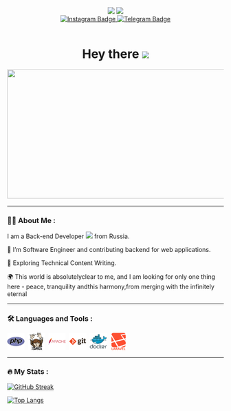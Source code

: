 <div id="header" align="center">
  
  <img src="https://media.giphy.com/media/RbDKaczqWovIugyJmW/giphy.gif" width="200"/>
  <img src="https://media.giphy.com/media/JqDcpPX8vWahUny0pE/giphy.gif" width="200"/>
  
  <div id="badges">
  <a href="https://www.instagram.com/danoxv_/">
    <img src="https://img.shields.io/badge/Instagram-red?style=for-the-badge&logo=instagram&logoColor=white" alt="Instagram Badge"/>
  </a>
  <a href="https://t.me/Danoxv">
     <img src="https://img.shields.io/badge/Telegram-blue?style=for-the-badge&logo=telegram&logoColor=blue" alt="Telegram Badge"/>
  </a>
</div>

  <img src="https://komarev.com/ghpvc/?username=Danoxv&style=flat-square&color=blue" alt=""/>
 <h1>
  Hey there
  <img src="https://media.giphy.com/media/hvRJCLFzcasrR4ia7z/giphy.gif" width="30px"/>
</h1>
</div>
<div align="center">
  <img src="https://media.giphy.com/media/dWesBcTLavkZuG35MI/giphy.gif" width="600" height="300"/>
</div>

---

 ### :man_technologist: About Me :
 
 I am a Back-end Developer <img src="https://media.giphy.com/media/WUlplcMpOCEmTGBtBW/giphy.gif" width="30"> from Russia.
 
🔭 I’m  Software Engineer and contributing  backend for web applications.

🌱 Exploring Technical Content Writing.

🌍 This world is absolutelyclear to me, and I am looking for only one thing here - peace,
tranquility andthis harmony,from merging with the infinitely eternal

---

### :hammer_and_wrench: Languages and Tools :
<div>
  <img src="https://github.com/devicons/devicon/blob/master/icons/php/php-original.svg" title="PHP" alt="php" width="40" height="40"/>&nbsp;
  <img src="https://github.com/devicons/devicon/blob/master/icons/composer/composer-original.svg" title="Composer" alt="Composer" width="40" height="40"/>&nbsp;
  <img src="https://github.com/devicons/devicon/blob/master/icons/apache/apache-original-wordmark.svg" alt="Apache" width="40" height="40"/>&nbsp;
 <img src="https://github.com/devicons/devicon/blob/master/icons/git/git-original-wordmark.svg" title="Git" alt="Git" width="40" height="40"/>&nbsp;
 <img src="https://github.com/devicons/devicon/blob/master/icons/docker/docker-original-wordmark.svg" title="Docker" alt="Docker" width="40" height="40"/>&nbsp;
  <img src="https://github.com/devicons/devicon/blob/master/icons/laravel/laravel-plain-wordmark.svg" title="laravel" alt="laravel" width="40" height="40"/>&nbsp;
</div>

---

### :fire: My Stats :

[![GitHub Streak](http://github-readme-streak-stats.herokuapp.com?user=Danoxv&theme=dark&background=000000)](https://git.io/streak-stats)

[![Top Langs](https://github-readme-stats.vercel.app/api/top-langs/?username=Danoxv&layout=compact&theme=vision-friendly-dark)](https://github.com/anuraghazra/github-readme-stats)
